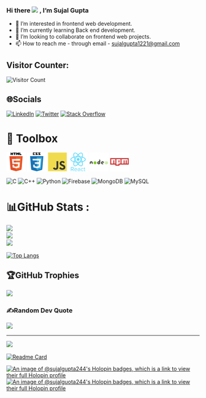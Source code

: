 ### Hi there <img src="https://raw.githubusercontent.com/MartinHeinz/MartinHeinz/master/wave.gif" width="30px"> , I’m Sujal Gupta
- 👀 I’m interested in frontend web development.
- 🌱 I’m currently learning Back end development.
- 💞️ I’m looking to collaborate on frontend web projects.
- 📫 How to reach me - through email - sujalgupta1221@gmail.com

## Visitor Counter: 
![Visitor Count](https://profile-counter.glitch.me/SujalGupta244/count.svg)


## 🌐Socials
[![LinkedIn](https://img.shields.io/badge/LinkedIn-%230077B5.svg?logo=linkedin&logoColor=white)](https://linkedin.com/in/sujalgupta244/)  [![Twitter](https://img.shields.io/twitter/url?label=Twitter&style=social&url=https://twitter.com/sujalgupta244)](https://twitter.com/SujalGupta244)
[![Stack Overflow](https://img.shields.io/badge/-Stackoverflow-FE7A16?logo=stack-overflow&logoColor=white)](https://stackoverflow.com/users/20702019/sujal-gupta#)
# 🧰 Toolbox
<img src="https://github.com/devicons/devicon/blob/master/icons/html5/html5-original-wordmark.svg" alt="HTML5 Logo" width="50px" height="50px"> <img src="https://github.com/devicons/devicon/blob/master/icons/css3/css3-original-wordmark.svg" alt="CSS3 Logo" width="50px" height="50px"> <img src="https://github.com/devicons/devicon/blob/master/icons/javascript/javascript-original.svg" alt="JS Logo" width="50px" height="50px"> <img src="https://github.com/devicons/devicon/blob/master/icons/react/react-original-wordmark.svg" alt="ReactJS Logo" width="50px" height="50px"> <img src="https://github.com/devicons/devicon/blob/master/icons/nodejs/nodejs-original-wordmark.svg" alt="NodeJs Logo" width="50px" height="50px"> <img src="https://github.com/devicons/devicon/blob/master/icons/npm/npm-original-wordmark.svg" alt="NPM Logo" width="50px" height="50px">

![C](https://img.shields.io/badge/c-%2300599C.svg?style=for-the-badge&logo=c&logoColor=white) ![C++](https://img.shields.io/badge/c++-%2300599C.svg?style=for-the-badge&logo=c%2B%2B&logoColor=white) ![Python](https://img.shields.io/badge/python-3670A0?style=for-the-badge&logo=python&logoColor=ffdd54) ![Firebase](https://img.shields.io/badge/firebase-%23039BE5.svg?style=for-the-badge&logo=firebase) ![MongoDB](https://img.shields.io/badge/MongoDB-%234ea94b.svg?style=for-the-badge&logo=mongodb&logoColor=white) ![MySQL](https://img.shields.io/badge/mysql-%2300f.svg?style=for-the-badge&logo=mysql&logoColor=white) 


# 📊GitHub Stats :
![](https://github-readme-stats.vercel.app/api?username=SujalGupta244&theme=dark&hide_border=true&include_all_commits=true&count_private=false)<br/>
![](https://github-readme-streak-stats.herokuapp.com/?user=SujalGupta244&theme=dark&hide_border=true)<br/>
![](https://github-readme-stats.vercel.app/api/top-langs/?username=SujalGupta244&theme=dark&hide_border=true&include_all_commits=true&count_private=false&layout=compact)

[![Top Langs](https://github-readme-stats.vercel.app/api/top-langs/?username=SujalGupta244&theme=dark&hide_border=true&langs_count=8)](https://github.com/anuraghazra/github-readme-stats)
## 🏆GitHub Trophies
![](https://github-profile-trophy.vercel.app/?username=SujalGupta244&theme=onedark&no-frame=false&no-bg=false&margin-w=4)

### ✍️Random Dev Quote
![](https://quotes-github-readme.vercel.app/api?type=horizontal&theme=dark)

---
[![](https://visitcount.itsvg.in/api?id=SujalGupta244&icon=0&color=1)](https://visitcount.itsvg.in)

[![Readme Card](https://github-readme-stats.vercel.app/api/pin/?username=SujalGupta244&theme=dark&hide_border=true&repo=Ecommerce-website)](https://github.com/SujalGupta244/Ecommerce-website)


  
  [![An image of @sujalgupta244's Holopin badges, which is a link to view their full Holopin profile](https://holopin.me/sujalgupta244)](https://holopin.io/@sujalgupta244)
  [![An image of @sujalguota244's Holopin badges, which is a link to view their full Holopin profile](https://holopin.me/sujalguota244)](https://holopin.io/@sujalguota244)
<!---
SujalGupta244/SujalGupta244 is a ✨ special ✨ repository because its `README.md` (this file) appears on your GitHub profile.
You can click the Preview link to take a look at your changes.
--->
